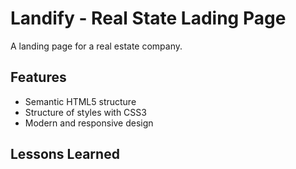 # Landify - Real State Lading Page

A landing page for a real estate company.

## Features

- Semantic HTML5 structure
- Structure of styles with CSS3
- Modern and responsive design

## Lessons Learned

